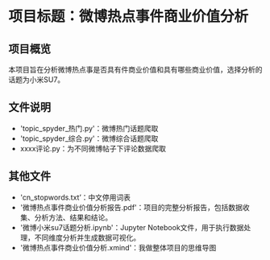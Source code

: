 # 项目标题：微博热点事件商业价值分析

## 项目概览
本项目旨在分析微博热点事是否具有件商业价值和具有哪些商业价值，选择分析的话题为小米SU7。

## 文件说明
- 'topic_spyder_热门.py'：微博热门话题爬取
- 'topic_spyder_综合.py'：微博综合话题爬取
- xxxx评论.py：为不同微博帖子下评论数据爬取

## 其他文件
- 'cn_stopwords.txt’：中文停用词表
- '微博热点事件商业价值分析报告.pdf'：项目的完整分析报告，包括数据收集、分析方法、结果和结论。
- '微博小米su7话题分析.ipynb'：Jupyter Notebook文件，用于执行数据处理，不同维度分析并生成数据可视化。
- '微博热点事件商业价值分析.xmind'：我做整体项目的思维导图
